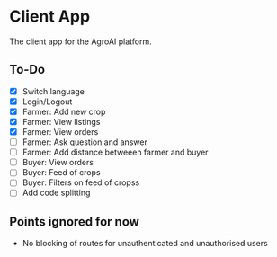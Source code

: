 # Client App

The client app for the AgroAI platform.

## To-Do

-   [x] Switch language
-   [x] Login/Logout
-   [x] Farmer: Add new crop
-   [x] Farmer: View listings
-   [x] Farmer: View orders
-   [ ] Farmer: Ask question and answer
-   [ ] Farmer: Add distance betweeen farmer and buyer
-   [ ] Buyer: View orders
-   [ ] Buyer: Feed of crops
-   [ ] Buyer: Filters on feed of cropss
-   [ ] Add code splitting

## Points ignored for now

-   No blocking of routes for unauthenticated and unauthorised users

